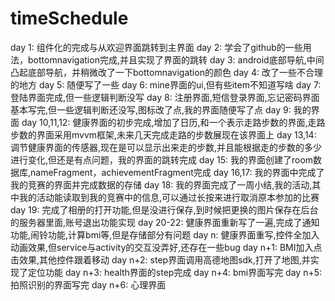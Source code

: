 # timeSchedule
day 1: 
组件化的完成与从欢迎界面跳转到主界面 
day 2: 
学会了github的一些用法，bottomnavigation完成,并且实现了界面的跳转
day 3: 
android底部导航,中间凸起底部导航，并稍微改了一下bottomnavigation的颜色
day 4: 
改了一些不合理的地方
day 5: 
随便写了一些
day 6: 
mine界面的ui,但有些item不知道写啥
day 7: 
登陆界面完成,但一些逻辑判断没写
day 8: 
注册界面,短信登录界面,忘记密码界面基本写完,但一些逻辑判断还没写,图标改了点,我的界面随便写了点
day 9: 
我的界面
day 10,11,12:
健康界面的初步完成,增加了日历,和一个表示走路步数的界面,走路步数的界面采用mvvm框架,未来几天完成走路的步数展现在该界面上
day 13,14:
调节健康界面的传感器,现在是可以显示出来走的步数,并且能根据走的步数的多少进行变化,但还是有点问题，我的界面的跳转完成
day 15:
我的界面创建了room数据库,nameFragment，achievementFragment完成
day 16,17:
我的界面中完成了我的竞赛的界面并完成数据的存储
day 18:
我的界面完成了一周小结,我的活动,其中我的活动能读取到我的竞赛中的信息,可以通过长按来进行取消原本参加的比赛
day 19:
完成了相册的打开功能,但是没进行保存,到时候把更换的图片保存在后台的服务器里面,账号退出功能实现
day 20-22:
健康界面重新写了一遍,完成了通知功能,闹铃功能,计算bmi等,但是存储部分有问题
day n:
健康界面重写,控件全加入动画效果,但service与activity的交互没弄好,还存在一些bug
day n+1:
BMI加入点击效果,其他控件跟着移动
day n+2:
step界面调用高德地图sdk,打开了地图,并实现了定位功能
day n+3:
health界面的step完成
day n+4:
bmi界面写完
day n+5:
拍照识别的界面写完
day n+6:
心理界面 
